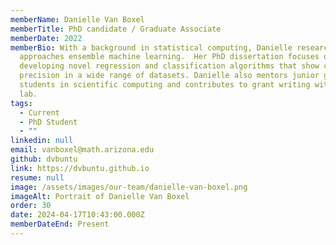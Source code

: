 ```yaml
---
memberName: Danielle Van Boxel
memberTitle: PhD candidate / Graduate Associate
memberDate: 2022
memberBio: With a background in statistical computing, Danielle research
  approaches ensemble machine learning.  Her PhD dissertation focuses on
  developing novel regression and classification algorithms that show consistent
  precision in a wide range of datasets. Danielle also mentors junior graduate
  students in scientific computing and contributes to grant writing within the
  lab. 
tags:
  - Current
  - PhD Student
  - ""
linkedin: null
email: vanboxel@math.arizona.edu
github: dvbuntu
link: https://dvbuntu.github.io
resume: null
image: /assets/images/our-team/danielle-van-boxel.png
imageAlt: Portrait of Danielle Van Boxel
order: 30
date: 2024-04-17T10:43:00.000Z
memberDateEnd: Present
---
```

